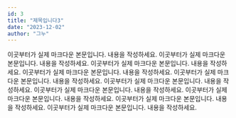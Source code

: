 ```yaml
---
id: 3
title: "제목입니다3"
date: "2023-12-02"
author: "그누"
---
```


이곳부터가 실제 마크다운 본문입니다. 내용을 작성하세요.
이곳부터가 실제 마크다운 본문입니다. 내용을 작성하세요.
이곳부터가 실제 마크다운 본문입니다. 내용을 작성하세요.
이곳부터가 실제 마크다운 본문입니다. 내용을 작성하세요.
이곳부터가 실제 마크다운 본문입니다. 내용을 작성하세요.
이곳부터가 실제 마크다운 본문입니다. 내용을 작성하세요.
이곳부터가 실제 마크다운 본문입니다. 내용을 작성하세요.
이곳부터가 실제 마크다운 본문입니다. 내용을 작성하세요.
이곳부터가 실제 마크다운 본문입니다. 내용을 작성하세요.
이곳부터가 실제 마크다운 본문입니다. 내용을 작성하세요.

